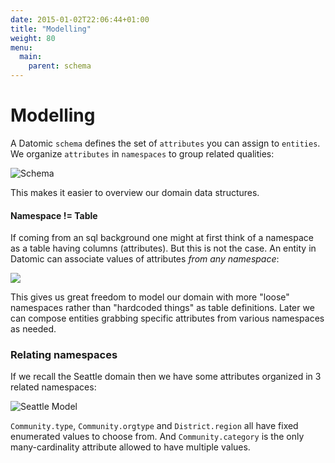 ```yaml
---
date: 2015-01-02T22:06:44+01:00
title: "Modelling"
weight: 80
menu:
  main:
    parent: schema
---
```


# Modelling

A Datomic `schema` defines the set of `attributes` you can assign to `entities`. 
We organize `attributes` in `namespaces` to group related qualities:
 
![Schema](/img/DatomicElements1.png)

This makes it easier to overview our domain data structures. 

#### Namespace != Table
If coming from an sql background one might at first think of a namespace as
a table having columns (attributes). But this is not the case. An
entity in Datomic can associate values of attributes _from any namespace_:


![](/img/DatomicElements2.png)


This gives us great freedom to model our domain with more "loose" namespaces rather than "hardcoded things" as table definitions. Later we can compose entities grabbing specific attributes from various namespaces as needed.

### Relating namespaces

If we recall the Seattle domain then we have some attributes organized in 3 
related namespaces:

![Seattle Model](/img/DatomicElements3.png)

`Community.type`, `Community.orgtype` and `District.region` all have fixed 
enumerated values to choose from. And `Community.category` is the only 
many-cardinality attribute allowed to have multiple values.

